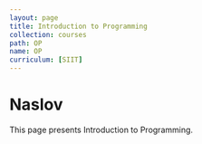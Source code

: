 ```yaml
---
layout: page
title: Introduction to Programming
collection: courses
path: OP
name: OP
curriculum: [SIIT]
---
```



Naslov
======

This page presents Introduction to Programming.
